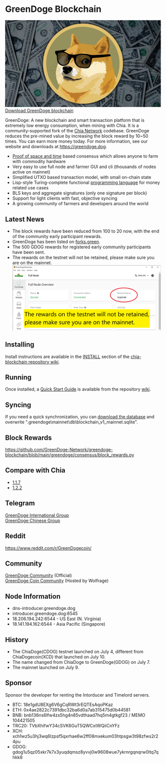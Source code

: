 # GreenDoge Blockchain
![image](https://github.com/GreenDoge-Network/greendoge-blockchain/blob/96981368b3949a91b836e8c01dca3b3ba0207d50/greendoge.jpg)
[Download GreenDoge blockchain](https://github.com/GreenDoge-Network/greendoge-blockchain/releases)

GreenDoge: A new blockchain and smart transaction platform that is extremely low energy consumption, when mining with Chia. It is a community-supported fork of the [Chia Network](https://github.com/Chia-Network/chia-blockchain) codebase. GreenDoge reduces the pre-mined value by increasing the block reward by 10~50 times. You can earn more money today. For more information, see our website and downloads at https://greendoge.dog.

* [Proof of space and time](https://docs.google.com/document/d/1tmRIb7lgi4QfKkNaxuKOBHRmwbVlGL4f7EsBDr_5xZE/edit) based consensus which allows anyone to farm with commodity hardware
* Very easy to use full node and farmer GUI and cli (thousands of nodes active on mainnet)
* Simplified UTXO based transaction model, with small on-chain state
* Lisp-style Turing-complete functional [programming language](https://chialisp.com/) for money related use cases
* BLS keys and aggregate signatures (only one signature per block)
* Support for light clients with fast, objective syncing
* A growing community of farmers and developers around the world

## Latest News
- The block rewards have been reduced from 100 to 20 now, with the end of the community early participant rewards.
- GreenDoge has been listed on [forks.green](https://www.forks.green/).
- The 500 GDOG rewards for registered early community participants have been sent.
- The rewards on the testnet will not be retained, please make sure you are on the mainnet.
![image](https://github.com/GreenDoge-Network/greendoge-blockchain/blob/79a9291b3d70f2dd03702e1822193f4d6ca16601/make_sure_mainnet.png)

## Installing

Install instructions are available in the
[INSTALL](https://github.com/Chia-Network/chia-blockchain/wiki/INSTALL)
section of the
[chia-blockchain repository wiki](https://github.com/Chia-Network/chia-blockchain/wiki).

## Running

Once installed, a
[Quick Start Guide](https://github.com/Chia-Network/chia-blockchain/wiki/Quick-Start-Guide)
is available from the repository
[wiki](https://github.com/Chia-Network/chia-blockchain/wiki).

## Syncing
If you need a quick synchronization, you can [download the database](https://chiadb.org/) and overwrite ".greendoge\mainnet\db\blockchain_v1_mainnet.sqlite".

## Block Rewards
https://github.com/GreenDoge-Network/greendoge-blockchain/blob/main/greendoge/consensus/block_rewards.py

## Compare with Chia
- [1.1.7](https://github.com/GreenDoge-Network/greendoge-blockchain/commit/ebc135046acf159d625bcb854bee613dc9f81182)
- [1.2.2](https://github.com/GreenDoge-Network/greendoge-blockchain/commit/1702a31ffe3e8e55e296d7047e00b08a161210d2)

## Telegram
[GreenDoge International Group](https://t.me/green_doge)<br>
[GreenDoge Chinese Group](https://t.me/green_dogecoin)

## Reddit
https://www.reddit.com/r/GreenDogecoin/

## Community
[GreenDoge Community](https://discord.gg/3vwEfD2kws) (Official)<br>
[GreenDoge Coin Community](https://discord.gg/J6D5MBDP5s) (Hosted by Wolfrage)

## Node Information
- dns-introducer.greendoge.dog
- introducer.greendoge.dog:6545
- 18.206.194.242:6544 - US East (N. Virginia)
- 18.141.194.162:6544 - Asia Pacific (Singapore)

## History
- The ChiaDoge(CDOG) testnet launched on July 4, different from ChiaDogecoin(XCD) that launched on July 10.
- The name changed from ChiaDoge to GreenDoge(GDOG) on July 7.
- The mainnet launched on July 9.

## Sponsor 
Sponsor the developer for renting the Intorducer and Timelord servers.
- BTC: 18e1gdU8EXg6V6gCqRWt3rEQTEsAqoPKaz
- ETH: 0x4ae2822c7391dbc32ba6d0a7ab315475d0b44581
- BNB: bnb136ns6lfw4zs5hg4n85vdthaad7hq5m4gtkgf23 / MEMO 104421505
- TRC20: TVbXhifwY34cSVK6GuT5QWCxtWQiiCnYFz
- XCH: xch1wz5u3hj3wq6lzpsf5qxrhae6w2ff08mxekum03htpsgw3t98zfws2r24pu
- GDOG: gdog1u5qz05xkr7k7x3yuqdqmsz8yvvj0w9608wue7ykrnrgqnqrw0ltq7qhkk8
